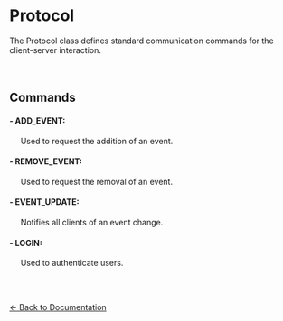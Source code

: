# Protocol

The Protocol class defines standard communication commands for the client-server interaction.  
<br><br>

## Commands

#### - ADD_EVENT:

&nbsp;&nbsp;&nbsp;&nbsp;
Used to request the addition of an event.

#### - REMOVE_EVENT:

&nbsp;&nbsp;&nbsp;&nbsp;
Used to request the removal of an event.

#### - EVENT_UPDATE:

&nbsp;&nbsp;&nbsp;&nbsp;
Notifies all clients of an event change.

#### - LOGIN:

&nbsp;&nbsp;&nbsp;&nbsp;
Used to authenticate users.

<br><br>

[← Back to Documentation](documentation.md)
